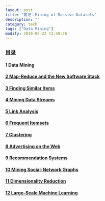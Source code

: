```yaml
---
layout: post
title: "笔记：Mining of Massive Datasets"
description: ""
category: tech
tags: ["Data Mining"]
modify: 2016-05-22 13:49:26
---
```




### [目录](http://nbviewer.ipython.org/github/facaiy/book_notes/tree/master/Mining_of_Massive_Datasets/)

#### 1 Data Mining 

#### [2 Map-Reduce and the New Software Stack](http://nbviewer.jupyter.org/github/facaiy/book_notes/blob/master/Mining_of_Massive_Datasets/MapReduce_and_the_New_Software_Stack/note.ipynb)

#### [3 Finding Similar Items](http://nbviewer.ipython.org/github/facaiy/book_notes/blob/master/Mining_of_Massive_Datasets/Finding_Similar_Items/note.ipynb)

#### [4 Mining Data Streams](http://nbviewer.ipython.org/github/facaiy/book_notes/blob/master/Mining_of_Massive_Datasets/Mining_Data_Streams/note.ipynb)

#### [5 Link Analysis](http://nbviewer.ipython.org/github/facaiy/book_notes/blob/master/Mining_of_Massive_Datasets/Link_Analysis/note.ipynb)   

#### [6 Frequent Itemsets](http://nbviewer.ipython.org/github/facaiy/book_notes/blob/master/Mining_of_Massive_Datasets/Frequent_Itemsets/note.ipynb)

#### [7 Clustering](http://nbviewer.jupyter.org/github/facaiy/book_notes/blob/master/Mining_of_Massive_Datasets/Clustering/note.ipynb)                

#### [8 Advertising on the Web](http://nbviewer.jupyter.org/github/facaiy/book_notes/blob/master/Mining_of_Massive_Datasets/Advertising_on_the_Web/note.ipynb)

#### [9 Recommendation Systems](http://nbviewer.ipython.org/github/facaiy/book_notes/blob/master/Mining_of_Massive_Datasets/Recommendation_Systems/note.ipynb)       

#### [10  Mining Social-Network Graphs](http://nbviewer.jupyter.org/github/facaiy/book_notes/blob/master/Mining_of_Massive_Datasets/Mining_Social_Network_Graphs/note.ipynb)

#### [11  Dimensionality Reduction](http://nbviewer.jupyter.org/github/facaiy/book_notes/blob/master/Mining_of_Massive_Datasets/Dimensionality_Reduction/note.ipynb)

#### [12  Large-Scale Machine Learning](http://nbviewer.jupyter.org/github/facaiy/book_notes/blob/master/Mining_of_Massive_Datasets/Large-Scale_Machine_Learning/note.ipynb)


